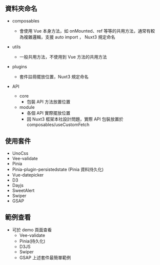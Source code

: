 ## 資料夾命名
- composables
  - 會使用 Vue 本身方法，如 onMounted、ref 等等的共用方法，通常有較為複雜邏輯，支援 auto import ， Nuxt3 規定命名

- utils
  - 一般共用方法，不使用到 Vue 方法的共用方法

- plugins
  - 套件註冊擺放位置，Nuxt3 規定命名 

- API
  - core
    - 包裝 API 方法放置位置
  - module
    - 各個 API 實際擺放位置
    - 因 Nuxt3 框架本社設計問題，實際 API 包裝放置於 composables/useCustomFetch


## 使用套件
- UnoCss
- Vee-validate
- Pinia
- Pinia-plugin-persistedstate (Pinia 資料持久化)
- Vue-datepicker
- D3
- Dayjs
- SweetAlert
- Swiper
- GSAP


## 範例查看
- 可於 demo 頁面查看
  - Vee-validate
  - Pinia(持久化)
  - D3JS
  - Swiper 
  - GSAP
  上述套件最簡單範例